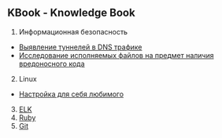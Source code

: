 ## KBook - Knowledge Book
1. Информационная безопасность
  * [Выявление туннелей в DNS трафике](./dns_anomaly/index.md)
  * [Исследование исполняемых файлов на предмет наличия вредоносного кода](./file_preparation/index.md)
2. Linux
  * [Настройка для себя любимого](./linux/customization.md)
3. [ELK](./ELK/index.md)
4. [Ruby](./ruby/index.md)
5. [Git](./git/index.md)
